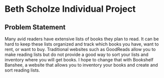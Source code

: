 # Beth Scholze Individual Project

## Problem Statement

Many avid readers have extensive lists of books they plan to read. 
It can be hard to keep these lists organized and track which books you 
have, want to rent, or want to buy. Traditional websites such as 
GoodReads allow you to make reading lists but do not provide a 
good way to sort your lists and inventory where you will get books. I
hope to change that with Bookshelf Banshee, a website that allows you to 
inventory your books and create and sort reading lists.